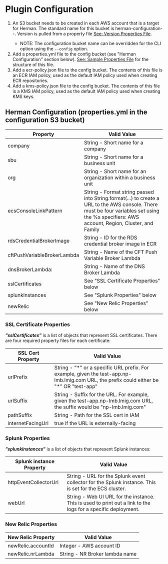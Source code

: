 # Plugin Configuration

1. An S3 bucket needs to be created in each AWS account that is a target for Herman. 
The standard name for this bucket is herman-configuration-<AWS account ID>-<version>. 
Version is pulled from a property file [See: Version Properties File](/src/main/resources/version.properties). 
    * NOTE: The configuration bucket name can be overridden for the CLI option using the `--config` option.
2. Add a properties.yml file to the config bucket (see "Herman Configuration" section below).
[See: Sample Properties File](/src/main/resources/config/samples/properties.yml) for the structure of this file.
3. Add a ecr-policy.json file to the config bucket. The contents of this file is an ECR IAM policy, 
used as the default IAM policy used when creating ECR repositories.
4. Add a kms-policy.json file to the config bucket. The contents of this file is a KMS IAM policy, 
used as the default IAM policy used when creating KMS keys.

## Herman Configuration (properties.yml in the configuration S3 bucket)

| Property                    | Valid Value                                                                                                                                                                                  |
|-----------------------------|----------------------------------------------------------------------------------------------------------------------------------------------------------------------------------------------|
| company                     | String - Short name for a company                                                                                                                                                            |
| sbu                         | String - Short name for a business unit                                                                                                                                                      |
| org                         | String - Short name for an organization within a business unit                                                                                                                               |
| ecsConsoleLinkPattern       | String - Format string passed into String.format(...) to create a URL to the AWS console. There must be four variables set using the %s specifiers: AWS account, Region, Cluster, and Family |   
| rdsCredentialBrokerImage    | String - ID for the RDS credential broker image in ECR                                                                                                                                       | 
| cftPushVariableBrokerLambda | String - Name of the CFT Push Variable Broker Lambda                                                                                                                                         |
| dnsBrokerLambda:            | String - Name of the DNS Broker Lambda                                                                                                                                                       |
| sslCertificates             | See "SSL Certificate Properties" below                                                                                                                                                       |  
| splunkInstances             | See "Splunk Properties" below                                                                                                                                                                |
| newRelic                    | See "New Relic Properties" below                                                                                                                                                             |

### SSL Certificate Properties

***"sslCertificates"*** is a list of objects that represent SSL
certificates. There are four required property files for each
certificate:

| SSL Cert Property | Valid Value                                                                                                                                |
|-------------------|--------------------------------------------------------------------------------------------------------------------------------------------|
| urlPrefix         | String - "\*" or a specific URL prefix. For example, given the test-app.np-lmb.lmig.com URL, the prefix could either be "\*" OR "test-app" |
| urlSuffix         | String - Suffix for the URL. For example, given the test-app.np-lmb.lmig.com URL, the suffix would be "np-lmb.lmig.com"                    |
| pathSuffix        | String - Path for the SSL cert in IAM                                                                                                      |
| internetFacingUrl | true if the URL is externally-facing                                                                                                       |

### Splunk Properties

***"splunkInstances"*** is a list of objects that represent Splunk
instances:

| Splunk instance Property | Valid Value                                                                                                   |
|--------------------------|---------------------------------------------------------------------------------------------------------------|
| httpEventCollectorUrl    | String - URL for the Splunk event collector for the Splunk instance. This is set for the ECS cluster.         |
| webUrl                   | String - Web UI URL for the instance. This is used to print out a link to the logs for a specific deployment. |

### New Relic Properties

| New Relic Property             | Valid Value                                                                                             |
|--------------------------------|---------------------------------------------------------------------------------------------------------|
| newRelic.accountId             | Integer - AWS account ID                                                                                |
| newRelic.nrLambda              | String - NR Broker lambda name                                                                          |

